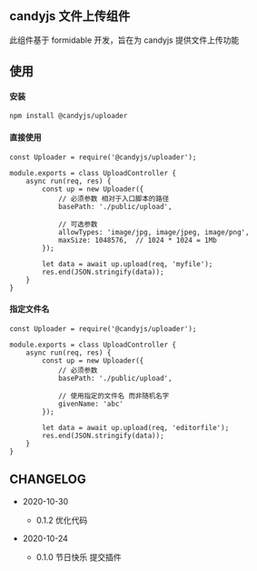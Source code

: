 ## candyjs 文件上传组件

此组件基于 formidable 开发，旨在为 candyjs 提供文件上传功能

## 使用

#### 安装

```
npm install @candyjs/uploader
```

#### 直接使用

```
const Uploader = require('@candyjs/uploader');

module.exports = class UploadController {
    async run(req, res) {
        const up = new Uploader({
            // 必须参数 相对于入口脚本的路径
            basePath: './public/upload',

            // 可选参数
            allowTypes: 'image/jpg, image/jpeg, image/png',
            maxSize: 1048576,  // 1024 * 1024 = 1Mb
        });

        let data = await up.upload(req, 'myfile');
        res.end(JSON.stringify(data));
    }
}
```

#### 指定文件名

```
const Uploader = require('@candyjs/uploader');

module.exports = class UploadController {
    async run(req, res) {
        const up = new Uploader({
            // 必须参数
            basePath: './public/upload',

            // 使用指定的文件名 而非随机名字
            givenName: 'abc'
        });

        let data = await up.upload(req, 'editorfile');
        res.end(JSON.stringify(data));
    }
}
```

## CHANGELOG

+ 2020-10-30

    * 0.1.2 优化代码

+ 2020-10-24

    * 0.1.0 节日快乐 提交插件

